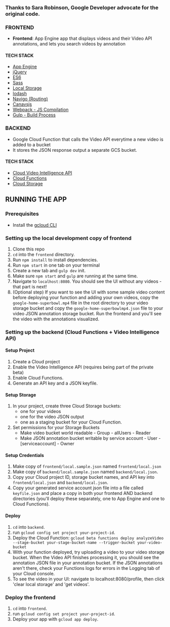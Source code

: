 
### Thanks to Sara Robinson, Google Developer advocate for the original code.



### FRONTEND
- **Frontend**: App Engine app that displays videos and their Video API annotations, and lets you search videos by annotation

#### TECH STACK
- [App Engine](https://cloud.google.com/appengine/docs/flexible/nodejs/)
- [jQuery](http://api.jquery.com/on/)
- [ES6](http://es6-features.org/)
- [Sass](http://sass-lang.com/)
- [Local Storage](https://www.npmjs.com/package/store)
- [lodash](https://lodash.com/docs/4.17.4#trim)
- [Navigo (Routing)](https://github.com/krasimir/navigo)
- [Canavsjs](http://canvasjs.com/docs/charts/basics-of-creating-html5-chart/event-handling/)
- [Webpack - JS Compilation](https://webpack.github.io/)
- [Gulp - Build Process](http://gulpjs.com/)

### BACKEND
- Google Cloud Function that calls the Video API everytime a new video is added to a bucket
- It stores the JSON response output a separate GCS bucket.

#### TECH STACK
- [Cloud Video Intelligence API](https://cloud.google.com/video-intelligence/)
- [Cloud Functions](https://cloud.google.com/functions/)
- [Cloud Storage](https://cloud.google.com/storage/)

## RUNNING THE APP

### Prerequisites

* Install the [gcloud CLI](https://cloud.google.com/sdk/gcloud/)


### Setting up the local development copy of frontend

1. Clone this repo
1. `cd` into the `frontend` directory.
1. Run `npm install` to install dependencies.
1. Run `npm start` in one tab on your terminal
1. Create a new tab and `gulp dev` init.
1. Make sure `npm start` and `gulp` are running at the same time.
1. Navigate to `localhost:8080`. You should see the UI without any videos - that part is next!
1. (Optional step) If you want to see the UI with some sample video content before deploying your function and adding your own videos, copy the `google-home-superbowl.mp4` file in the root directory to your video storage bucket and copy the `google-home-superbowlmp4.json` file to your video JSON annotation storage bucket. Run the frontend and you'll see the video with the annotations visualized.

### Setting up the backend (Cloud Functions + Video Intelligence API)

#### Setup Project

1. Create a Cloud project
1. Enable the Video Intelligence API (requires being part of the private beta)
1. Enable Cloud Functions.
1. Generate an API key and a JSON keyfile.

#### Setup Storage

1. In your project, create three Cloud Storage buckets:
    * one for your videos
    * one for the video JSON output
    * one as a staging bucket for your Cloud Function.
1. Set permissions for your Storage Buckets
    * Make video bucket world readable - Group - allUsers - Reader
    * Make JSON annotation bucket writable by service account - User - [serviceaccount] - Owner

#### Setup Credentials
1. Make copy of `frontend/local.sample.json` named `frontend/local.json`
1. Make copy of `backend/local.sample.json` named `backend/local.json`.
1. Copy your Cloud project ID, storage bucket names, and API key into `frontend/local.json` and `backend/local.json`.
1. Copy your generated service account json file into a file called `keyfile.json` and place a copy in both your frontend AND backend directories (you'll deploy these separately, one to App Engine and one to Cloud Functions).

#### Deploy
1. `cd` into `backend`.
1. run `gcloud config set project your-project-id`.
1. Deploy the Cloud Function:
`gcloud beta functions deploy analyzeVideo --stage-bucket your-stage-bucket-name --trigger-bucket your-video-bucket`
1. With your function deployed, try uploading a video to your video storage bucket. When the Video API finishes processing it, you should see the annotation JSON file in your annotation bucket. If the JSON annotations aren't there, check your Functions logs for errors in the Logging tab of your Cloud console.
1. To see the video in your UI: navigate to localhost:8080/profile, then click 'clear local storage' and 'get videos'.

### Deploy the frontend
1. `cd` into `frontend`.
1. run `gcloud config set project your-project-id`.
1. Deploy your app with `gcloud app deploy`.


